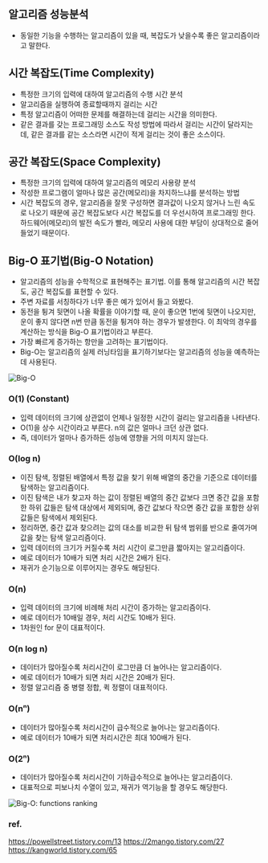 ## 알고리즘 성능분석
- 동일한 기능을 수행하는 알고리즘이 있을 때, 복잡도가 낮을수록 좋은 알고리즘이라고 말한다.

## 시간 복잡도(Time Complexity)
- 특정한 크기의 입력에 대하여 알고리즘의 수행 시간 분석
- 알고리즘을 실행하여 종료할때까지 걸리는 시간
- 특정 알고리즘이 어떠한 문제를 해결하는데 걸리는 시간을 의미한다.
- 같은 결과를 갖는 프로그래밍 소스도 작성 방법에 따라서 걸리는 시간이 달라지는데, 같은 결과를 같는 소스라면 시간이 적게 걸리는 것이 좋은 소스이다.

## 공간 복잡도(Space Complexity)
- 특정한 크기의 입력에 대하여 알고리즘의 메모리 사용량 분석
- 작성한 프로그램이 얼마나 많은 공간(메모리)을 차지하느냐를 분석하는 방법
- 시간 복잡도의 경우, 알고리즘을 잘못 구성하면 결과값이 나오지 않거나 느린 속도로 나오기 때문에 공간 복잡도보다 시간 복잡도를 더 우선시하여 프로그래밍 한다. 하드웨어(메모리)의 발전 속도가 빨라, 메모리 사용에 대한 부담이 상대적으로 줄어들었기 때문이다.

## Big-O 표기법(Big-O Notation)
- 알고리즘의 성능을 수학적으로 표현해주는 표기법. 이를 통해 알고리즘의 시간 복잡도, 공간 복잡도를 표현할 수 있다.
- 주변 자료를 서칭하다가 너무 좋은 예가 있어서 들고 와봤다.
- 동전을 튕겨 뒷면이 나올 확률을 이야기할 때, 운이 좋으면 1번에 뒷면이 나오지만, 운이 좋지 않다면 n번 만큼 동전을 튕겨야 하는 경우가 발생한다. 이 최악의 경우를 계산하는 방식을 Big-O 표기법이라고 부른다.
- 가장 빠르게 증가하는 항만을 고려하는 표기법이다.
- Big-O는 알고리즘의 실제 러닝타임을 표기하기보다는 알고리즘의 성능을 예측하는데 사용된다.

<Img src="https://img1.daumcdn.net/thumb/R1280x0/?scode=mtistory2&fname=https%3A%2F%2Fblog.kakaocdn.net%2Fdn%2FUKW3E%2FbtrLg8TmdXD%2FF02Azey8YynmKy2lRpvnDk%2Fimg.jpg" alt="Big-O" />

### O(1) (Constant)
- 입력 데이터의 크기에 상관없이 언제나 일정한 시간이 걸리는 알고리즘을 나타낸다.
- O(1)을 상수 시간이라고 부른다. n의 값은 얼마나 크던 상관 없다.
- 즉, 데이터가 얼마나 증가하든 성능에 영향을 거의 미치지 않는다.

### O(log n)
- 이진 탐색, 정렬된 배열에서 특정 값을 찾기 위해 배열의 중간을 기준으로 데이터를 탐색하는 알고리즘이다.
- 이진 탐색은 내가 찾고자 하는 값이 정렬된 배열의 중간 값보다 크면 중간 값을 포함한 하위 값들은 탐색 대상에서 제외되며, 중간 값보다 작으면 중간 값을 포함한 상위 값들은 탐색에서 제외된다.
- 정리하면, 중간 값과 찾으려는 값의 대소를 비교한 뒤 탐색 범위를 반으로 줄여가며 값을 찾는 탐색 알고리즘이다.
- 입력 데이터의 크기가 커질수록 처리 시간이 로그만큼 짧아지는 알고리즘이다.
- 예로 데이터가 10배가 되면 처리 시간은 2배가 된다.
- 재귀가 순기능으로 이루어지는 경우도 해당된다.

### O(n)
- 입력 데이터의 크기에 비례해 처리 시간이 증가하는 알고리즘이다.
- 예로 데이터가 10배일 경우, 처리 시간도 10배가 된다.
- 1차원인 for 문이 대표적이다.

### O(n log n)
- 데이터가 많아질수록 처리시간이 로그만큼 더 늘어나는 알고리즘이다.
- 예로 데이터가 10배가 되면 처리 시간은 20배가 된다.
- 정렬 알고리즘 중 병렬 정합, 퀵 정렬이 대표적이다.

### O(nⁿ)
- 데이터가 많아질수록 처리시간이 급수적으로 늘어나는 알고리즘이다.
- 예로 데이터가 10배가 되면 처리시간은 최대 100배가 된다.

### O(2ⁿ)
- 데이터가 많아질수록 처리시간이 기하급수적으로 늘어나는 알고리즘이다.
- 대표적으로 피보나치 수열이 있고, 재귀가 역기능을 할 경우도 해당한다.

<img src="https://img1.daumcdn.net/thumb/R1280x0/?scode=mtistory2&fname=https%3A%2F%2Fblog.kakaocdn.net%2Fdn%2Fc3JBnJ%2FbtrLgNWnttB%2FEp55MdHAMNdBPkp2hkO7B0%2Fimg.jpg" alt="Big-O: functions ranking" />

### ref.
https://powellstreet.tistory.com/13
https://2mango.tistory.com/27
https://kangworld.tistory.com/65